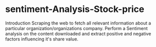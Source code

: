 # sentiment-Analysis-Stock-price
Introduction
Scraping the web to fetch all relevant information about a particular organization/organizations company. Perform a Sentiment analysis on the content downloaded and extract positive and negative factors influencing it's share value.
